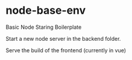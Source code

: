 # node-base-env
Basic Node Staring Boilerplate

Start a new node server in the backend folder.

Serve the build of the frontend (currently in vue)

